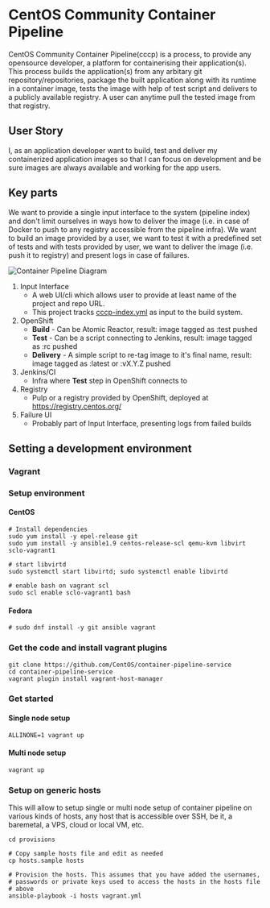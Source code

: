 # CentOS Community Container Pipeline

CentOS Community Container Pipeline(cccp) is a process, to provide any opensource developer, a platform for containerising their application(s). This process builds the application(s) from any arbitary git repository/repositories, package the built application along with its runtime in a container image, tests the image with help of test script and delivers to a publicly available registry. A user can anytime pull the tested image from that registry.

## User Story

I, as an application developer want to build, test and deliver my containerized application images so that I can focus on development and be sure images are always available and working for the app users.

## Key parts

We want to provide a single input interface to the system (pipeline index) and don't limit ourselves in ways how to deliver the image (i.e. in case of Docker to push to any registry accessible from the pipeline infra). We want to build an image provided by a user, we want to test it with a predefined set of tests and with tests provided by user, we want to deliver the image (i.e. push it to registry) and present logs in case of failures.

![Container Pipeline Diagram](https://docs.google.com/drawings/d/1sJfniMspEK9LI5CO9NsoSXhixbMqYNoJjPi9AKHNV-k/pub?w=960&h=720)

1. Input Interface
    * A web UI/cli which allows user to provide at least name of the project and repo URL.
    * This project tracks [cccp-index.yml](https://github.com/CentOS/container-index/blob/master/index.yml) as input to the build system.
2. OpenShift
    * **Build** - Can be Atomic Reactor, result: image tagged as :test pushed
    * **Test** - Can be a script connecting to Jenkins, result: image tagged as :rc pushed
    * **Delivery** - A simple script to re-tag image to it's final name, result: image tagged as :latest or :vX.Y.Z pushed
3. Jenkins/CI
    * Infra where **Test** step in OpenShift connects to
4. Registry
    * Pulp or a registry provided by OpenShift, deployed at https://registry.centos.org/
5. Failure UI
    * Probably part of Input Interface, presenting logs from failed builds

## Setting a development environment

### Vagrant

### Setup environment

#### CentOS
```
# Install dependencies
sudo yum install -y epel-release git
sudo yum install -y ansible1.9 centos-release-scl qemu-kvm libvirt sclo-vagrant1

# start libvirtd
sudo systemctl start libvirtd; sudo systemctl enable libvirtd

# enable bash on vagrant scl
sudo scl enable sclo-vagrant1 bash
```

#### Fedora
```
# sudo dnf install -y git ansible vagrant
```

### Get the code and install vagrant plugins

```
git clone https://github.com/CentOS/container-pipeline-service
cd container-pipeline-service
vagrant plugin install vagrant-host-manager
```

### Get started

#### Single node setup

```
ALLINONE=1 vagrant up
```

#### Multi node setup

```
vagrant up
```

### Setup on generic hosts

This will allow to setup single or multi node setup of container pipeline
on various kinds of hosts, any host that is accessible over SSH, be it, a
baremetal, a VPS, cloud or local VM, etc.

```
cd provisions

# Copy sample hosts file and edit as needed
cp hosts.sample hosts

# Provision the hosts. This assumes that you have added the usernames,
# passwords or private keys used to access the hosts in the hosts file
# above
ansible-playbook -i hosts vagrant.yml
```
